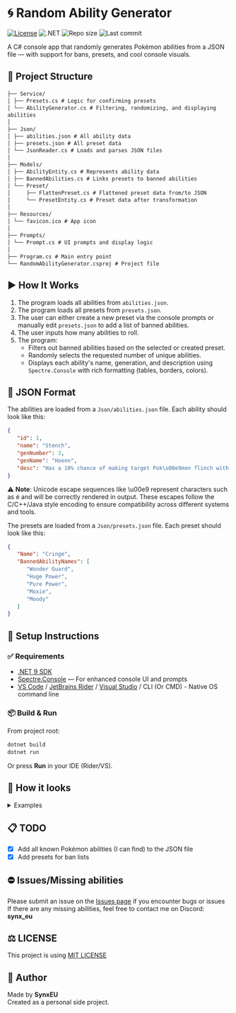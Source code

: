 # 🌀 Random Ability Generator

[![License](https://img.shields.io/github/license/SynxEU/Poke-Ability-Gen)](https://github.com/SynxEU/Poke-Ability-Gen/blob/master/LICENSE)
![.NET](https://img.shields.io/badge/.NET-9.0-blue)
![Repo size](https://img.shields.io/github/repo-size/SynxEU/Poke-Ability-Gen)
![Last commit](https://img.shields.io/github/last-commit/SynxEU/Poke-Ability-Gen)

A C# console app that randomly generates Pokémon abilities from a JSON file — with support for bans, presets, and cool console visuals.
## 📁 Project Structure
```text
├── Service/ 
│ ├── Presets.cs # Logic for confirming presets 
│ └── AbilityGenerator.cs # Filtering, randomizing, and displaying abilities 
│
├── Json/ 
│ ├── abilities.json # All ability data 
│ ├── presets.json # All preset data 
│ └── JsonReader.cs # Loads and parses JSON files 
│
├── Models/ 
│ ├── AbilityEntity.cs # Represents ability data 
│ ├── BannedAbilities.cs # Links presets to banned abilities 
│ └── Preset/ 
│     ├── FlattenPreset.cs # Flattened preset data from/to JSON 
│     └── PresetEntity.cs # Preset data after transformation 
│
├── Resources/ 
│ └── favicon.ico # App icon 
│
├── Prompts/ 
│ └── Prompt.cs # UI prompts and display logic 
│
├── Program.cs # Main entry point 
└── RandomAbilityGenerator.csproj # Project file
```

## ▶️ How It Works

1. The program loads all abilities from `abilities.json`.
2. The program loads all presets from `presets.json`.
3. The user can either create a new preset via the console prompts or manually edit `presets.json` to add a list of banned abilities.
4. The user inputs how many abilities to roll.
5. The program:
   - Filters out banned abilities based on the selected or created preset.
   - Randomly selects the requested number of unique abilities.
   - Displays each ability's name, generation, and description using `Spectre.Console` with rich formatting (tables, borders, colors).

## 💾 JSON Format

The abilities are loaded from a `Json/abilities.json` file. Each ability should look like this:
```json
{
   "id": 1,
   "name": "Stench",
   "genNumber": 3,
   "genName": "Hoenn",
   "desc": "Has a 10% chance of making target Pok\u00e9mon flinch with each hit."
}
```
⚠️ **Note**: Unicode escape sequences like \u00e9 represent characters such as é and will be correctly rendered in output. These escapes follow the C/C++/Java style encoding to ensure compatibility across different systems and tools.

The presets are loaded from a `Json/presets.json` file. Each preset should look like this:
```json
{
   "Name": "Cringe",
   "BannedAbilityNames": [
      "Wonder Guard",
      "Huge Power",
      "Pure Power",
      "Moxie",
      "Moody"
   ]
}
```

## 🔧 Setup Instructions
### ✅ Requirements
- [.NET 9 SDK](https://dotnet.microsoft.com/en-us/download/dotnet/9.0)
- [Spectre.Console](https://github.com/spectreconsole/spectre.console) — For enhanced console UI and prompts
- [VS Code](https://code.visualstudio.com/download) / [JetBrains Rider](https://www.jetbrains.com/rider/) / [Visual Studio](http://visualstudio.microsoft.com/downloads/) / CLI (Or CMD) - Native OS command line

### 📦 Build & Run
From project root:
```sh
dotnet build
dotnet run
```
Or press **Run** in your IDE (Rider/VS).

## 👀 How it looks
<details>
  <summary>Examples</summary>

### Display
![img.png](img.png)

### Create Preset
#### Inputs:
![img_1.png](img_1.png)
#### After Addition To JSON
![img_2.png](img_2.png)

</details>


## 📋 TODO
- [x] Add all known Pokémon abilities (I can find) to the JSON file
- [x] Add presets for ban lists

## ⛔ Issues/Missing abilities
Please submit an issue on the [Issues page](https://github.com/SynxEU/Poke-Ability-Gen/issues) if you encounter bugs or issues <br/>
If there are any missing abilities, feel free to contact me on Discord: **synx_eu**

## ⚖️ LICENSE
This project is using [MIT LICENSE](https://github.com/SynxEU/Poke-Ability-Gen/blob/master/LICENSE)

## 🙋 Author
Made by **SynxEU** <br/>
Created as a personal side project.
